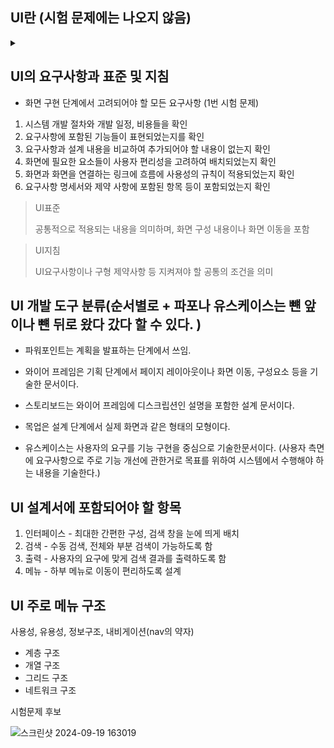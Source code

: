 UI란 (시험 문제에는 나오지 않음)
---
<details>

<summary>   </summary>

사용자가 사용자의 편리성과 가독성을 높여주는 것을 말한다. 즉 사용성을 말한다.

---

- CLI: 텍스트 형태 

- GUI: 그래픽 형태

- NUI: 몸짓, 말소리

  
</details> 

UI의 요구사항과 표준 및 지침
---

- 화면 구현 단계에서 고려되어야 할 모든 요구사항 (1번 시험 문제)

1. 시스템 개발 절차와 개발 일정, 비용들을 확인
2. 요구사항에 포함된 기능들이 표현되었는지를 확인
3. 요구사항과 설계 내용을 비교하여 추가되어야 할 내용이 없는지 확인
4. 화면에 필요한 요소들이 사용자 편리성을 고려하여 배치되었는지 확인
5. 화면과 화면을 연결하는 링크에 흐름에 사용성의 규칙이 적용되었는지 확인
6. 요구사항 명세서와 제약 사항에 포함된 항목 등이 포함되었는지 확인


>  UI표준
> 
>  공통적으로 적용되는 내용을 의미하며, 화면 구성 내용이나 화면 이동을 포함


>  UI지침
> 
>  UI요구사항이나 구형 제약사항 등 지켜져야 할 공통의 조건을 의미


 UI 개발 도구 분류(순서별로 + 파포나 유스케이스는 뺸 앞이나 뺸 뒤로 왔다 갔다 할 수 있다. )
 ---
 
- 파워포인트는 계획을 발표하는 단계에서 쓰임.

- 와이어 프레임은 기획 단계에서 페이지 레이아웃이나 화면 이동, 구성요소 등을 기술한 문서이다.

- 스토리보드는 와이어 프레임에 디스크립션인 설명을 포함한 설계 문서이다.

- 목업은 설계 단계에서 실제 화면과 같은 형태의 모형이다.

- 유스케이스는 사용자의 요구를 기능 구현을 중심으로 기술한문서이다. (사용자 측면에 요구사항으로 주로 기능 개선에 관한거로 목표를 위하여 시스템에서 수행해야 하는 내용을 기술한다.)

UI 설계서에 포함되어야 할 항목
---

1. 인터페이스 - 최대한 간편한 구성, 검색 창을 눈에 띄게 배치
2. 검색 - 수동 검색, 전체와 부분 검색이 가능하도록 함
3. 출력 - 사용자의 요구에 맞게 검색 결과를 출력하도록 함
4. 메뉴 - 하부 메뉴로 이동이 편리하도록 설계


UI 주로 메뉴 구조 
---

사용성, 유용성, 정보구조, 내비게이션(nav의 약자)

- 계층 구조
- 개열 구조
- 그리드 구조
- 네트워크 구조



시험문제 후보 

![스크린샷 2024-09-19 163019](https://github.com/user-attachments/assets/f4abf18c-b8fa-4ca4-8299-2dfbe2adb0e9)













